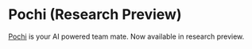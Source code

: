 # Pochi (Research Preview)

[Pochi](https://app.getpochi.com/) is your AI powered team mate. Now available in research preview.

